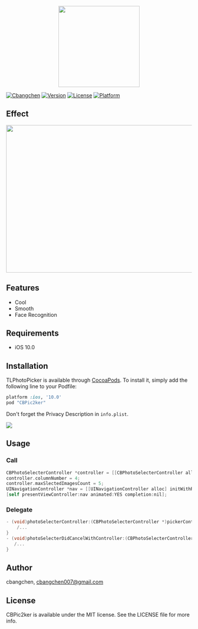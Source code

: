 <p align="center">
  <img src="http://ww1.sinaimg.cn/large/006tNbRwgy1fgfgm49j1yj30az0b5747.jpg" width="220" height="220"/>
</p>

[![Cbangchen](https://img.shields.io/badge/cbangchen-iOS-yellow.svg)](http://cbangchen.com)
[![Version](https://img.shields.io/cocoapods/v/CBPic2ker.svg?style=flat)](http://cocoapods.org/pods/CBPic2ker)
[![License](https://img.shields.io/cocoapods/l/CBPic2ker.svg?style=flat)](http://cocoapods.org/pods/CBPic2ker)
[![Platform](https://img.shields.io/cocoapods/p/CBPic2ker.svg?style=flat)](http://cocoapods.org/pods/CBPic2ker)

## Effect

<p align="left">
  <img src="PhotoPickerInteraction.gif" width="600" height="400"/>
</p>

## Features

- Cool 
- Smooth 
- Face Recognition 

## Requirements 

- iOS 10.0

## Installation 

TLPhotoPicker is available through [CocoaPods](http://cocoapods.org). To install
it, simply add the following line to your Podfile:

```ruby
platform :ios, '10.0'
pod "CBPic2ker"
```

Don't forget the Privacy Description in `info.plist`.

![](http://ww2.sinaimg.cn/large/006tNbRwgy1fghh98s9wqj31g8024t8u.jpg)

## Usage 

### Call

```Objective-C
CBPhotoSelecterController *controller = [[CBPhotoSelecterController alloc] initWithDelegate:self];
controller.columnNumber = 4;
controller.maxSlectedImagesCount = 5;
UINavigationController *nav = [[UINavigationController alloc] initWithRootViewController:controller];
[self presentViewController:nav animated:YES completion:nil];
```

### Delegate

```Objective-C
- (void)photoSelecterController:(CBPhotoSelecterController *)pickerController sourceAsset:(NSArray *)sourceAsset {
	/...
}
- (void)photoSelecterDidCancelWithController:(CBPhotoSelecterController *)pickerController {
   /...
}
```

## Author

cbangchen, cbangchen007@gmail.com

## License 

CBPic2ker is available under the MIT license. See the LICENSE file for more info.
